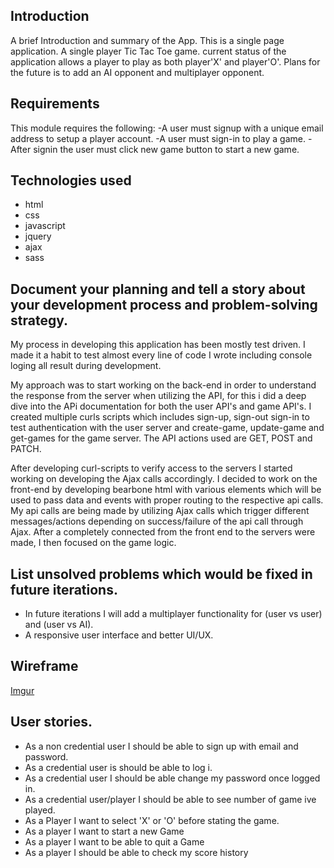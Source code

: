 ## Introduction

A brief Introduction and summary of the App.
This is a single page application. A single player Tic Tac Toe game. current status of the application allows a player to play as both player'X' and player'O'. Plans for the future is to add an AI opponent and multiplayer opponent.

## Requirements

This module requires the following:
-A user must signup with a unique email address to setup a player account.
-A user must sign-in to play a game.
-After signin the user must click new game button to start a new game.



## Technologies used

* html
* css
* javascript
* jquery
* ajax
* sass

## Document your planning and tell a story about your development process and problem-solving strategy.

My process in developing this application has been mostly test driven. I made it a habit to test almost every line of code I wrote including console loging all result during development.

My approach was to start working on the back-end in order to understand the response from the server when utilizing the API, for this i did a deep dive into the APi documentation for both the user API's and game API's. I created multiple curls scripts which includes sign-up, sign-out sign-in  to test authentication with the user server and create-game, update-game and get-games for the game server. The API actions used are GET, POST and PATCH.

After developing curl-scripts to verify access to the servers I started working on developing the Ajax calls accordingly. I decided to work on the front-end by developing bearbone html with various elements which will be used to pass data and events with proper routing to the respective api calls. My api calls are being made by utilizing Ajax calls which trigger different messages/actions depending on success/failure of the api call through Ajax. After a completely connected from the front end to the servers were made, I then focused on the game logic.


## List unsolved problems which would be fixed in future iterations.

  - In future iterations I will add a multiplayer functionality for (user vs user) and (user vs AI).
  - A responsive user interface and better UI/UX.

## Wireframe
[Imgur](https://i.imgur.com/fvJ5CFE.jpg?1)

## User stories.
* As a non credential user I should be able to sign up with email and password.
* As a credential user is should be able to log i.
* As a credential user I should be able change my password once logged in.
* As a credential user/player I should be able to see number of game ive played.
* As a Player I want to select 'X' or 'O' before stating the game.
* As a player I want to start a new Game
* As a player I want to be able to quit a Game
* As a player I should be able to check my score history
